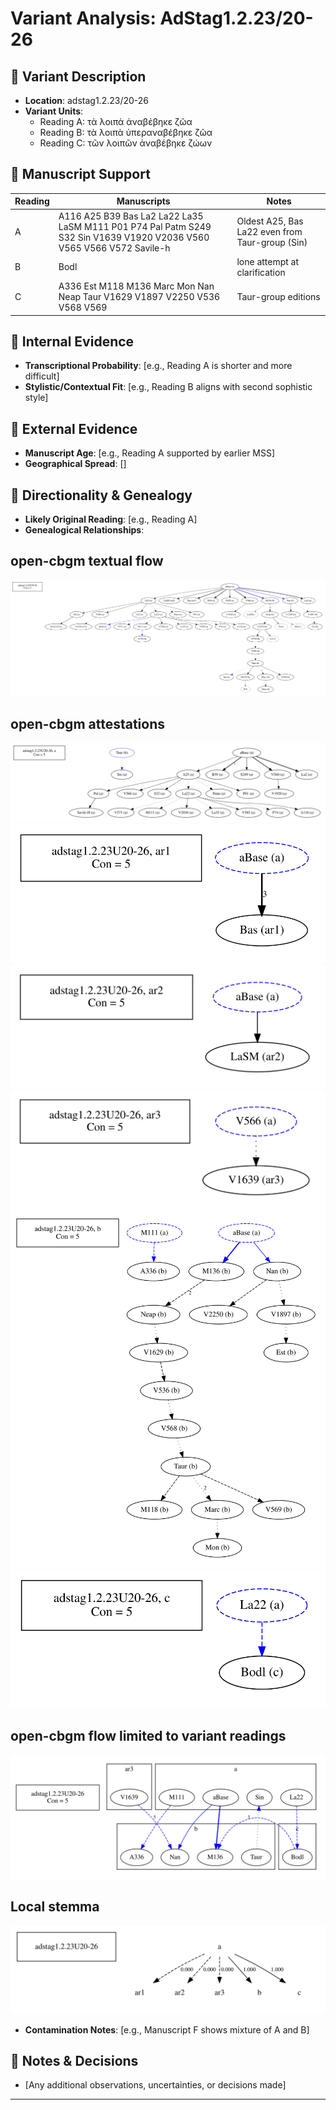 # Variant Analysis: AdStag1.2.23/20-26

## 📌 Variant Description
- **Location**: adstag1.2.23/20-26
- **Variant Units**: 
  - Reading A: τὰ λοιπὰ ἀναβέβηκε ζῶα
  - Reading B: τὰ λοιπὰ ὑπεραναβέβηκε ζῶα
  - Reading C: τῶν λοιπῶν ἀναβέβηκε ζώων

## 🧬 Manuscript Support
| Reading | Manuscripts | Notes |
|--------|-------------|-------|
| A      | A116 A25 B39 Bas La2 La22 La35 LaSM M111 P01 P74 Pal Patm S249 S32 Sin V1639 V1920 V2036 V560 V565 V566 V572 Savile-h | Oldest A25, Bas La22 even from Taur-group (Sin) |
| B      | Bodl    | lone attempt at clarification |
| C      | A336 Est M118 M136 Marc Mon Nan Neap Taur V1629 V1897 V2250 V536 V568 V569       | Taur-group editions |

## 🧠 Internal Evidence
- **Transcriptional Probability**: [e.g., Reading A is shorter and more difficult]
- **Stylistic/Contextual Fit**: [e.g., Reading B aligns with second sophistic style]

## 🧭 External Evidence
- **Manuscript Age**: [e.g., Reading A supported by earlier MSS]
- **Geographical Spread**: []

## 🔄 Directionality & Genealogy
- **Likely Original Reading**: [e.g., Reading A]
- **Genealogical Relationships**:
## open-cbgm textual flow ##
![adstag1.2.23U20-26](flow/adstag1.2.23U20-26-textual-flow.svg "adstag1.2.23U20-26")
## open-cbgm attestations ##
![adstag1.2.23U20-26Ra](attestations/adstag1.2.23U20-26Ra-coherence-attestations.svg "adstag1.2.23U20-26Ra")
![adstag1.2.23U20-26Rar1](attestations/adstag1.2.23U20-26Rar1-coherence-attestations.svg "adstag1.2.23U20-26Rar1")
![adstag1.2.23U20-26Rar2](attestations/adstag1.2.23U20-26Rar2-coherence-attestations.svg "adstag1.2.23U20-26Rar2")
![adstag1.2.23U20-26Rar3](attestations/adstag1.2.23U20-26Rar3-coherence-attestations.svg "adstag1.2.23U20-26Rar3")
![adstag1.2.23U20-26Rb](attestations/adstag1.2.23U20-26Rb-coherence-attestations.svg "adstag1.2.23U20-26Rb")
![adstag1.2.23U20-26Rc](attestations/adstag1.2.23U20-26Rc-coherence-attestations.svg "adstag1.2.23U20-26Rc")
## open-cbgm flow limited to variant readings ##
![adstag1.2.23U20-26](variants/adstag1.2.23U20-26-coherence-variants.svg "adstag1.2.23U20-26")
## Local stemma ##
![adstag1.2.23U20-26](local/adstag1.2.23U20-26-local-stemma.svg "adstag1.2.23U20-26")

- **Contamination Notes**: [e.g., Manuscript F shows mixture of A and B]

## 📝 Notes & Decisions
- [Any additional observations, uncertainties, or decisions made]

---
